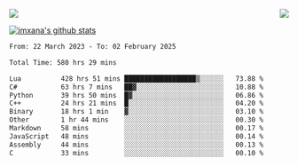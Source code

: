 <p>
  <a href="https://count.getloli.com/"><img src="https://count.getloli.com/get/@xana.readme?theme=moebooru-h"></a>
  <img src="https://weather-icon.journeyad.repl.co/@hangzhou?v=1" align="right">
</p>


<a href="https://github.com/imxana"><img align="center" src="https://github-readme-stats.vercel.app/api?username=imxana&show_icons=true&include_all_commits=true&hide_border=tru&custom_title=imxana%27s%20Github%20Stats" alt="imxana's github stats" /></a> 

<!--START_SECTION:waka-->

```txt
From: 22 March 2023 - To: 02 February 2025

Total Time: 580 hrs 29 mins

Lua          428 hrs 51 mins ██████████████████▒░░░░░░   73.88 %
C#           63 hrs 7 mins   ██▓░░░░░░░░░░░░░░░░░░░░░░   10.88 %
Python       39 hrs 50 mins  █▓░░░░░░░░░░░░░░░░░░░░░░░   06.86 %
C++          24 hrs 21 mins  █░░░░░░░░░░░░░░░░░░░░░░░░   04.20 %
Binary       18 hrs 1 min    ▓░░░░░░░░░░░░░░░░░░░░░░░░   03.10 %
Other        1 hr 44 mins    ░░░░░░░░░░░░░░░░░░░░░░░░░   00.30 %
Markdown     58 mins         ░░░░░░░░░░░░░░░░░░░░░░░░░   00.17 %
JavaScript   48 mins         ░░░░░░░░░░░░░░░░░░░░░░░░░   00.14 %
Assembly     44 mins         ░░░░░░░░░░░░░░░░░░░░░░░░░   00.13 %
C            33 mins         ░░░░░░░░░░░░░░░░░░░░░░░░░   00.10 %
```

<!--END_SECTION:waka-->
